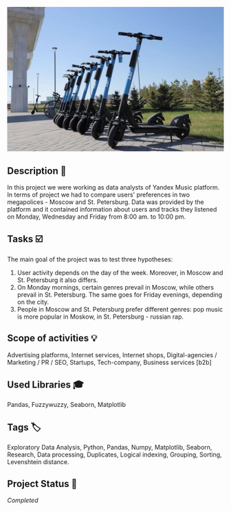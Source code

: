 ![YM-logo](samokat.jpg)

## Description :key:
In this project we were working as data analysts of Yandex Music platform. In terms of project we had to compare users' preferences in two megapolices - Moscow and St. Petersburg. Data was provided by the platform and it contained information about users and tracks they listened on Monday, Wednesday and Friday from 8:00 am. to 10:00 pm.


## Tasks :ballot_box_with_check:
The main goal of the project was to test three hypotheses:

1. User activity depends on the day of the week. Moreover, in Moscow and St. Petersburg it also differs.
2. On Monday mornings, certain genres prevail in Moscow, while others prevail in St. Petersburg. The same goes for Friday evenings, depending on the city.
3. People in Moscow and St. Petersburg prefer different genres: pop music is more popular in Moskow, in St. Petersburg - russian rap.


## Scope of activities :bulb:
Advertising platforms, Internet services, Internet shops, Digital-agencies / Marketing / PR / SEO, Startups, Tech-company, Business services [b2b]


## Used Libraries :mortar_board:
Pandas, Fuzzywuzzy, Seaborn, Matplotlib


## Tags :label:
Exploratory Data Analysis, Python, Pandas, Numpy, Matplotlib, Seaborn, Research, Data processing, Duplicates, Logical indexing, Grouping, Sorting, Levenshtein distance.


## Project Status :black_square_button:
_Completed_ 
